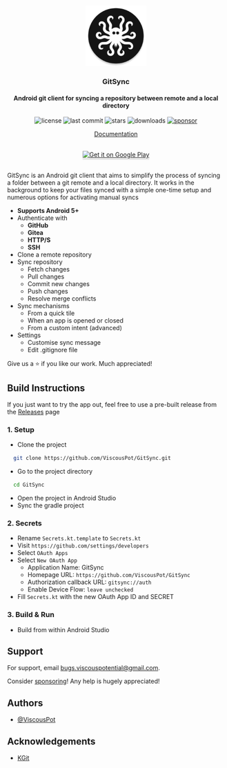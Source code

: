 <div align="center">
  <img src="app/src/main/res/mipmap-xxxhdpi/ic_launcher_round.webp" width="140" />

  <h3>GitSync</h3>
  <h4>Android git client for syncing a repository between remote and a local directory</h4>
  
  <p align="center">
    <img src="https://img.shields.io/github/license/ViscousPot/GitSync" alt="license">
    <img src="https://img.shields.io/github/last-commit/ViscousPot/GitSync?v=1" alt="last commit">
    <img src="https://img.shields.io/github/stars/ViscousPot/GitSync?v=1" alt="stars">
    <img src="https://img.shields.io/github/downloads/ViscousPot/GitSync/total" alt="downloads">
    <a href="https://github.com/sponsors/ViscousPot"><img src="https://img.shields.io/static/v1?label=Sponsor&message=%E2%9D%A4&logo=GitHub&color=%23fe8e86" alt="sponsor"></a>
  </p>

  <p align="center">
    <a href="https://github.com/ViscousPot/GitSync/blob/master/Documentation.md">Documentation</a>
  </p>
  <br />
  <a href="https://play.google.com/store/apps/details?id=com.viscouspot.gitsync" target="_blank"><img src="https://github.com/user-attachments/assets/168cb841-392d-493a-bc47-a9e3e8a61a62" alt="Get it on Google Play" style="width: 174px !important;box-shadow: 0px 3px 2px 0px rgba(190, 190, 190, 0.5) !important;-webkit-box-shadow: 0px 3px 2px 0px rgba(190, 190, 190, 0.5) !important;" ></a>
  
  <br />
  <br />

</div>


GitSync is an Android git client that aims to simplify the process of syncing a folder between a git remote and a local directory. It works in the background to keep your files synced with a simple one-time setup and numerous options for activating manual syncs

- **Supports Android 5+**
- Authenticate with
    - **GitHub**
    - **Gitea**
    - **HTTP/S**
    - **SSH**
- Clone a remote repository
- Sync repository
    - Fetch changes
    - Pull changes
    - Commit new changes
    - Push changes
    - Resolve merge conflicts
- Sync mechanisms
    - From a quick tile
    - When an app is opened or closed
    - From a custom intent (advanced)
- Settings
    - Customise sync message
    - Edit .gitignore file
  
Give us a ⭐ if you like our work. Much appreciated!

## Build Instructions

If you just want to try the app out, feel free to use a pre-built release from the [Releases](https://github.com/ViscousPot/GitSync/releases) page

### 1. Setup 
- Clone the project
```bash
  git clone https://github.com/ViscousPot/GitSync.git
```


- Go to the project directory

```bash
  cd GitSync
```

- Open the project in Android Studio
- Sync the gradle project

### 2. Secrets 
- Rename `Secrets.kt.template` to `Secrets.kt`
- Visit `https://github.com/settings/developers`
- Select `OAuth Apps`
- Select `New OAuth App`
  - Application Name: GitSync
  - Homepage URL: `https://github.com/ViscousPot/GitSync`
  - Authorization callback URL: `gitsync://auth`
  - Enable Device Flow: `leave unchecked` 
- Fill `Secrets.kt` with the new OAuth App ID and SECRET

### 3. Build & Run
- Build from within Android Studio

## Support

For support, email bugs.viscouspotential@gmail.com.

Consider [sponsoring](https://github.com/sponsors/ViscousPot)! Any help is hugely appreciated!


## Authors

- [@ViscousPot](https://github.com/ViscousPot)


## Acknowledgements

 - [KGit](https://github.com/sya-ri/KGit)


